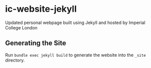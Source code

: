 # ic-website-jekyll
Updated personal webpage built using Jekyll and hosted by Imperial College London 

## Generating the Site
Run `bundle exec jekyll build` to generate the website into the `_site` directory.
